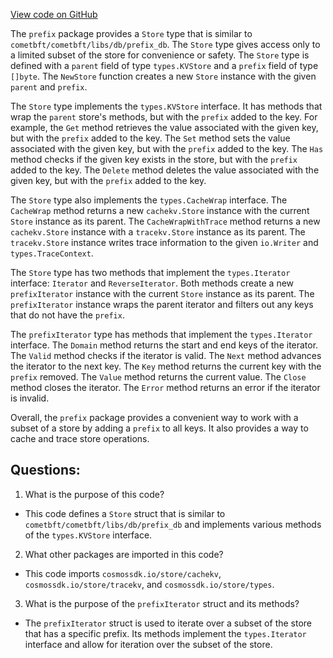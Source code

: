 [View code on GitHub](https://github.com/cosmos/cosmos-sdk/blob/main/store/prefix/store.go)

The `prefix` package provides a `Store` type that is similar to `cometbft/cometbft/libs/db/prefix_db`. The `Store` type gives access only to a limited subset of the store for convenience or safety. The `Store` type is defined with a `parent` field of type `types.KVStore` and a `prefix` field of type `[]byte`. The `NewStore` function creates a new `Store` instance with the given `parent` and `prefix`. 

The `Store` type implements the `types.KVStore` interface. It has methods that wrap the `parent` store's methods, but with the `prefix` added to the key. For example, the `Get` method retrieves the value associated with the given key, but with the `prefix` added to the key. The `Set` method sets the value associated with the given key, but with the `prefix` added to the key. The `Has` method checks if the given key exists in the store, but with the `prefix` added to the key. The `Delete` method deletes the value associated with the given key, but with the `prefix` added to the key. 

The `Store` type also implements the `types.CacheWrap` interface. The `CacheWrap` method returns a new `cachekv.Store` instance with the current `Store` instance as its parent. The `CacheWrapWithTrace` method returns a new `cachekv.Store` instance with a `tracekv.Store` instance as its parent. The `tracekv.Store` instance writes trace information to the given `io.Writer` and `types.TraceContext`. 

The `Store` type has two methods that implement the `types.Iterator` interface: `Iterator` and `ReverseIterator`. Both methods create a new `prefixIterator` instance with the current `Store` instance as its parent. The `prefixIterator` instance wraps the parent iterator and filters out any keys that do not have the `prefix`. 

The `prefixIterator` type has methods that implement the `types.Iterator` interface. The `Domain` method returns the start and end keys of the iterator. The `Valid` method checks if the iterator is valid. The `Next` method advances the iterator to the next key. The `Key` method returns the current key with the `prefix` removed. The `Value` method returns the current value. The `Close` method closes the iterator. The `Error` method returns an error if the iterator is invalid. 

Overall, the `prefix` package provides a convenient way to work with a subset of a store by adding a `prefix` to all keys. It also provides a way to cache and trace store operations.
## Questions: 
 1. What is the purpose of this code?
- This code defines a `Store` struct that is similar to `cometbft/cometbft/libs/db/prefix_db` and implements various methods of the `types.KVStore` interface.

2. What other packages are imported in this code?
- This code imports `cosmossdk.io/store/cachekv`, `cosmossdk.io/store/tracekv`, and `cosmossdk.io/store/types`.

3. What is the purpose of the `prefixIterator` struct and its methods?
- The `prefixIterator` struct is used to iterate over a subset of the store that has a specific prefix. Its methods implement the `types.Iterator` interface and allow for iteration over the subset of the store.